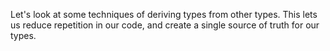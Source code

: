 Let's look at some techniques of deriving types from other types. This lets us
reduce repetition in our code, and create a single source of truth for our
types.
